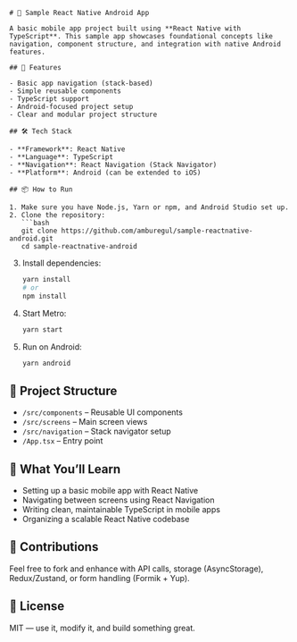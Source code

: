 ```
# 📱 Sample React Native Android App

A basic mobile app project built using **React Native with TypeScript**. This sample app showcases foundational concepts like navigation, component structure, and integration with native Android features.

## 🚀 Features

- Basic app navigation (stack-based)
- Simple reusable components
- TypeScript support
- Android-focused project setup
- Clear and modular project structure

## 🛠️ Tech Stack

- **Framework**: React Native
- **Language**: TypeScript
- **Navigation**: React Navigation (Stack Navigator)
- **Platform**: Android (can be extended to iOS)

## 📦 How to Run

1. Make sure you have Node.js, Yarn or npm, and Android Studio set up.
2. Clone the repository:
   ```bash
   git clone https://github.com/amburegul/sample-reactnative-android.git
   cd sample-reactnative-android
   ```
3. Install dependencies:
   ```bash
   yarn install
   # or
   npm install
   ```
4. Start Metro:
   ```bash
   yarn start
   ```
5. Run on Android:
   ```bash
   yarn android
   ```

## 📁 Project Structure

- `/src/components` – Reusable UI components
- `/src/screens` – Main screen views
- `/src/navigation` – Stack navigator setup
- `/App.tsx` – Entry point

## 🧪 What You’ll Learn

- Setting up a basic mobile app with React Native
- Navigating between screens using React Navigation
- Writing clean, maintainable TypeScript in mobile apps
- Organizing a scalable React Native codebase

## 🤝 Contributions

Feel free to fork and enhance with API calls, storage (AsyncStorage), Redux/Zustand, or form handling (Formik + Yup).

## 📝 License

MIT — use it, modify it, and build something great.
